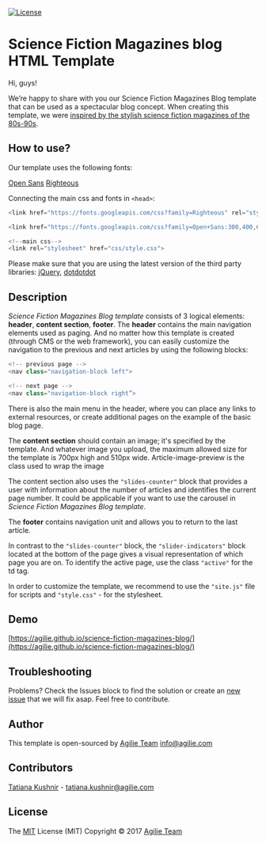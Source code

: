 [![License](https://img.shields.io/github/license/mashape/apistatus.svg)](https://github.com/agilie/Rails-Application-Template)

# Science Fiction Magazines blog HTML Template

Hi, guys!

We’re happy to share with you our Science Fiction Magazines Blog template that can be used as a spectacular blog concept. When creating this template, we were [inspired by the stylish science fiction magazines of the 80s-90s](https://dribbble.com/shots/3453444-Blog). 

## How to use?
Our template uses the following fonts:

[Open Sans](https://fonts.google.com/specimen/Open+Sans?selection.family=Open+Sans)
[Righteous](https://fonts.google.com/specimen/Righteous)

Connecting the main css and fonts in `<head>`:

```javascript
<link href="https://fonts.googleapis.com/css?family=Righteous" rel="stylesheet">
```
```javascript
<link href="https://fonts.googleapis.com/css?family=Open+Sans:300,400,600,700" rel="stylesheet">
```
```javascript
<!--main css-->
<link rel="stylesheet" href="css/style.css"> 
 ``` 

Please make sure that you are using the latest version  of the third party libraries:
[jQuery](https://cdnjs.com/libraries/jquery/),
[dotdotdot](http://dotdotdot.frebsite.nl/)

## Description

*Science Fiction Magazines Blog template* consists of 3 logical elements: **header**, **content section**, **footer**.
The **header** contains the main navigation elements used as paging. And no matter how this template is created (through CMS or the web framework), you can easily customize the navigation to the previous and next articles by using the following blocks:

```javascript
<!-- previous page -->
<nav class="navigation-block left">
```
```javascript
<!-- next page -->
<nav class="navigation-block right”>
```

There is also the main menu in the header, where you can place any links to external resources, or create additional pages on the example of the basic blog page.

The **content section** should contain an image; it's specified by the template. And whatever image you upload, the maximum allowed size for the template is 700px high and 510px wide. Article-image-preview is the class used to wrap the image

The content section also uses the `"slides-counter"` block that provides a user with information about the number of articles and identifies the current page number. It could be applicable if you want to use the carousel in *Science Fiction Magazines Blog template*.

The **footer** contains navigation unit and allows you to return to the last article.

In contrast to the `"slides-counter"` block, the `"slider-indicators"` block located at the bottom of the page gives a visual representation of which page you are on. To identify the active page, use the class `"active"` for the td tag.

In order to customize the template, we recommend to use the `"site.js"` file for scripts and `"style.css"` - for the stylesheet.

## Demo
[https://agilie.github.io/science-fiction-magazines-blog/](https://agilie.github.io/science-fiction-magazines-blog/)

## Troubleshooting
Problems? Check the Issues block to find the solution or create an [new issue](https://github.com/agilie/science-fiction-magazines-blog/issues) that we will fix asap. Feel free to contribute.

## Author
This template is open-sourced by [Agilie Team](https://agilie.com/en/index) <a href="mailto:info@agilie.com">info@agilie.com</a>

## Contributors
[Tatiana Kushnir](https://github.com/tatiana-kushnir-89) - <a href="mailto:tatiana.kushnir@agilie.com">tatiana.kushnir@agilie.com</a>

## License

The <a href="/agilie/Bouncing-Carousel/blob/master/LICENSE.MD">MIT</a> License (MIT) Copyright © 2017 [Agilie Team](https://agilie.com/en/index)


